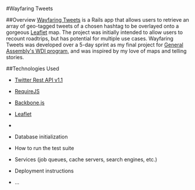 #Wayfaring Tweets

##Overview
[Wayfaring Tweets](http://glacial-hollows-6244.herokuapp.com/ "Wayfaring Tweets") is a Rails app that allows users to retrieve an array of geo-tagged tweets of a chosen hashtag to be overlayed onto a gorgeous [Leaflet](http://leafletjs.com/ "Leaflet") map. The project was initially intended to allow users to recount roadtrips, but has potential for multiple use cases. Wayfaring Tweets was developed over a 5-day sprint as my final project for [General Assembly's WDI program](https://generalassemb.ly/education/web-development-immersive "General Assembly's WDI program"), and was inspired by my love of maps and telling stories. 

##Technologies Used
* [Twitter Rest API v1.1](https://dev.twitter.com/docs/api/1.1 "Twitter Rest API v1.1")

* [RequireJS](http://requirejs.org/ "RequireJS")

* [Backbone.js](http://backbonejs.org/ "Backbone.js")

* [Leaflet](http://leafletjs.com/ "Leaflet")
* 
* Database initialization

* How to run the test suite

* Services (job queues, cache servers, search engines, etc.)

* Deployment instructions

* ...
